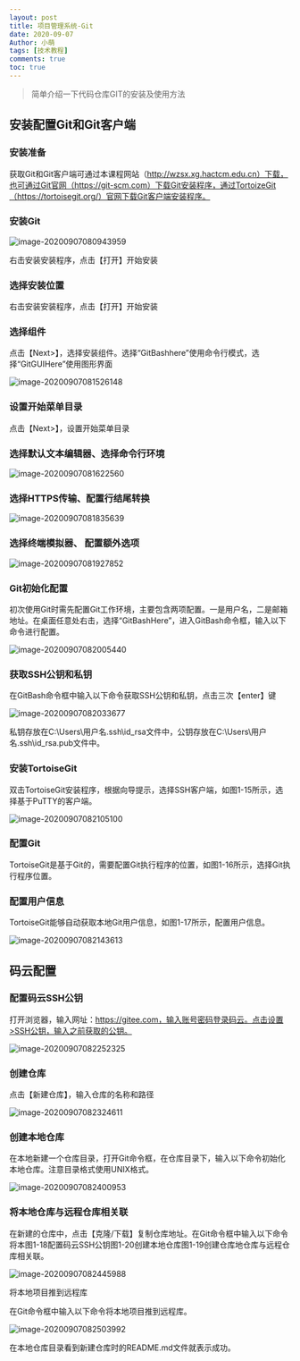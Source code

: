```yaml
---
layout: post
title: 项目管理系统-Git
date: 2020-09-07
Author: 小萌 
tags: [技术教程]
comments: true
toc: true
---
```


> 简单介绍一下代码仓库GIT的安装及使用方法

## 安装配置Git和Git客户端

### 安装准备

获取Git和Git客户端可通过本课程网站（http://wzsx.xg.hactcm.edu.cn）下载，也可通过Git官网（https://git-scm.com）下载Git安装程序，通过TortoizeGit（https://tortoisegit.org/）官网下载Git客户端安装程序。

### 安装Git

![image-20200907080943959](https://i.loli.net/2020/09/07/b7QesMHqIyd3VUf.png)

右击安装安装程序，点击【打开】开始安装

### 选择安装位置

右击安装安装程序，点击【打开】开始安装

### 选择组件

点击【Next>】，选择安装组件。选择“GitBashhere”使用命令行模式，选择“GitGUIHere”使用图形界面

![image-20200907081526148](https://i.loli.net/2020/09/07/iloz1UFuXyIE5hL.png)

### 设置开始菜单目录

点击【Next>】，设置开始菜单目录

### 选择默认文本编辑器、选择命令行环境

![image-20200907081622560](https://i.loli.net/2020/09/07/3EPMJfIdNlUBOqy.png)

### 选择HTTPS传输、配置行结尾转换

![image-20200907081835639](https://i.loli.net/2020/09/07/amq3fvnT2sHk6N5.png)

### 选择终端模拟器、 配置额外选项

![image-20200907081927852](https://i.loli.net/2020/09/07/jgwxQTGloJqE3BM.png)

### Git初始化配置

初次使用Git时需先配置Git工作环境，主要包含两项配置。一是用户名，二是邮箱地址。在桌面任意处右击，选择“GitBashHere”，进入GitBash命令框，输入以下命令进行配置。

![image-20200907082005440](https://i.loli.net/2020/09/07/2f6HjEirm95NchK.png)

### 获取SSH公钥和私钥

在GitBash命令框中输入以下命令获取SSH公钥和私钥，点击三次【enter】键

![image-20200907082033677](https://i.loli.net/2020/09/07/zY3bI8fg7DXd9Rj.png)

私钥存放在C:\Users\用户名\.ssh\id_rsa文件中，公钥存放在C:\Users\用户名\.ssh\id_rsa.pub文件中。

### 安装TortoiseGit

双击TortoiseGit安装程序，根据向导提示，选择SSH客户端，如图1-15所示，选择基于PuTTY的客户端。

![image-20200907082105100](https://i.loli.net/2020/09/07/awK6pZbVMPtg7xc.png)

### 配置Git

TortoiseGit是基于Git的，需要配置Git执行程序的位置，如图1-16所示，选择Git执行程序位置。

### 配置用户信息

TortoiseGit能够自动获取本地Git用户信息，如图1-17所示，配置用户信息。

![image-20200907082143613](https://i.loli.net/2020/09/07/bd3lM1vjHR8ZWOs.png)

## 码云配置

### 配置码云SSH公钥

打开浏览器，输入网址：https://gitee.com，输入账号密码登录码云。点击设置>SSH公钥，输入之前获取的公钥。

![image-20200907082252325](https://i.loli.net/2020/09/07/ndzWGcUlsum6TQR.png)

### 创建仓库

点击【新建仓库】，输入仓库的名称和路径

![image-20200907082324611](https://i.loli.net/2020/09/07/kK62c3IMJXtSsmg.png)

### 创建本地仓库

在本地新建一个仓库目录，打开Git命令框，在仓库目录下，输入以下命令初始化本地仓库。注意目录格式使用UNIX格式。

![image-20200907082400953](https://i.loli.net/2020/09/07/godYJKfZyrFGEQS.png)

### 将本地仓库与远程仓库相关联

在新建的仓库中，点击【克隆/下载】复制仓库地址。在Git命令框中输入以下命令将本图1-18配置码云SSH公钥图1-20创建本地仓库图1-19创建仓库地仓库与远程仓库相关联。

![image-20200907082445988](https://i.loli.net/2020/09/07/wzTZq4DoBapUtL5.png)

将本地项目推到远程库

在Git命令框中输入以下命令将本地项目推到远程库。

![image-20200907082503992](https://i.loli.net/2020/09/07/dA2OXoqjHRGvxCz.png)

在本地仓库目录看到新建仓库时的README.md文件就表示成功。